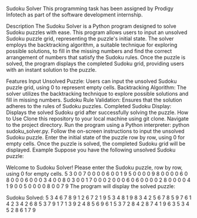 Sudoku Solver This programming task has been assigned by Prodigy Infotech as part of the software development internship.

Description The Sudoku Solver is a Python program designed to solve Sudoku puzzles with ease. This program allows users to input an unsolved Sudoku puzzle grid, representing the puzzle's initial state. The solver employs the backtracking algorithm, a suitable technique for exploring possible solutions, to fill in the missing numbers and find the correct arrangement of numbers that satisfy the Sudoku rules. Once the puzzle is solved, the program displays the completed Sudoku grid, providing users with an instant solution to the puzzle.

Features Input Unsolved Puzzle: Users can input the unsolved Sudoku puzzle grid, using 0 to represent empty cells. Backtracking Algorithm: The solver utilizes the backtracking technique to explore possible solutions and fill in missing numbers. Sudoku Rule Validation: Ensures that the solution adheres to the rules of Sudoku puzzles. Completed Sudoku Display: Displays the solved Sudoku grid after successfully solving the puzzle. How to Use Clone this repository to your local machine using git clone. Navigate to the project directory. Run the program using a Python interpreter: python sudoku_solver.py. Follow the on-screen instructions to input the unsolved Sudoku puzzle. Enter the initial state of the puzzle row by row, using 0 for empty cells. Once the puzzle is solved, the completed Sudoku grid will be displayed. Example Suppose you have the following unsolved Sudoku puzzle:

Welcome to Sudoku Solver! Please enter the Sudoku puzzle, row by row, using 0 for empty cells. 5 3 0 0 7 0 0 0 0 6 0 0 1 9 5 0 0 0 0 9 8 0 0 0 0 6 0 8 0 0 0 6 0 0 0 3 4 0 0 8 0 3 0 0 1 7 0 0 0 2 0 0 0 6 0 6 0 0 0 0 2 8 0 0 0 0 4 1 9 0 0 5 0 0 0 0 8 0 0 7 9 The program will display the solved puzzle:

Sudoku Solved: 5 3 4 6 7 8 9 1 2 6 7 2 1 9 5 3 4 8 1 9 8 3 4 2 5 6 7 8 5 9 7 6 1 4 2 3 4 2 6 8 5 3 7 9 1 7 1 3 9 2 4 8 5 6 9 6 1 5 3 7 2 8 4 2 8 7 4 1 9 6 3 5 3 4 5 2 8 6 1 7 9
